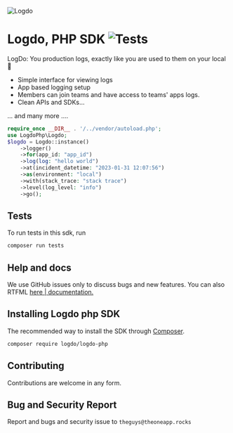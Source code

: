 
![Logdo](.github/logo.png?raw=true)
# Logdo, PHP SDK ![Tests](https://github.com/logdo/php-sdk/actions/workflows/php_versions_compatibilty_and_tests.yml/badge.svg)
LogDo: You production logs, exactly like you are used to them on your local 🥳

- Simple interface for viewing logs
- App based logging setup
- Members can join teams and have access to teams' apps logs.
- Clean APIs and SDKs...

... and many more ....

```php
require_once __DIR__ . '/../vendor/autoload.php';
use LogdoPhp\Logdo;
$logdo = Logdo::instance()
    ->logger()
    ->for(app_id: "app_id")
    ->log(log: "hello world")
    ->at(incident_datetime: "2023-01-31 12:07:56")
    ->as(environment: "local")
    ->with(stack_trace: "stack trace")
    ->level(log_level: "info")
    ->go();
```

## Tests

To run tests in this sdk, run
```bash
composer run tests
```
## Help and docs

We use GitHub issues only to discuss bugs and new features. You can also RTFML [here | documentation.](http://logdo.theonehq.com/docs)


## Installing Logdo php SDK

The recommended way to install the SDK through [Composer](https://getcomposer.org/).
```bash
composer require logdo/logdo-php
```

## Contributing

Contributions are welcome in any form.

## Bug and Security Report

Report and bugs and security issue to `theguys@theoneapp.rocks`